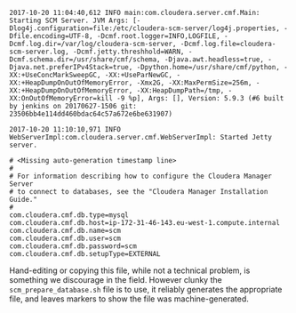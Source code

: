 ```
2017-10-20 11:04:40,612 INFO main:com.cloudera.server.cmf.Main: Starting SCM Server. JVM Args: [-Dlog4j.configuration=file:/etc/cloudera-scm-server/log4j.properties, -Dfile.encoding=UTF-8, -Dcmf.root.logger=INFO,LOGFILE, -Dcmf.log.dir=/var/log/cloudera-scm-server, -Dcmf.log.file=cloudera-scm-server.log, -Dcmf.jetty.threshhold=WARN, -Dcmf.schema.dir=/usr/share/cmf/schema, -Djava.awt.headless=true, -Djava.net.preferIPv4Stack=true, -Dpython.home=/usr/share/cmf/python, -XX:+UseConcMarkSweepGC, -XX:+UseParNewGC, -XX:+HeapDumpOnOutOfMemoryError, -Xmx2G, -XX:MaxPermSize=256m, -XX:+HeapDumpOnOutOfMemoryError, -XX:HeapDumpPath=/tmp, -XX:OnOutOfMemoryError=kill -9 %p], Args: [], Version: 5.9.3 (#6 built by jenkins on 20170627-1506 git: 23506bb4e114dd460bdac64c57a672e6be631907)
```

```
2017-10-20 11:10:10,971 INFO WebServerImpl:com.cloudera.server.cmf.WebServerImpl: Started Jetty server.
```


```
# <Missing auto-generation timestamp line>
#
# For information describing how to configure the Cloudera Manager Server
# to connect to databases, see the "Cloudera Manager Installation Guide."
#
com.cloudera.cmf.db.type=mysql
com.cloudera.cmf.db.host=ip-172-31-46-143.eu-west-1.compute.internal
com.cloudera.cmf.db.name=scm
com.cloudera.cmf.db.user=scm
com.cloudera.cmf.db.password=scm
com.cloudera.cmf.db.setupType=EXTERNAL
```
Hand-editing or copying this file, while not a technical problem, is something we discourage in the field. However clunky the `scm_prepare_database.sh` file is to use, it reliably generates the appropriate file, and leaves markers to show the file was machine-generated.
